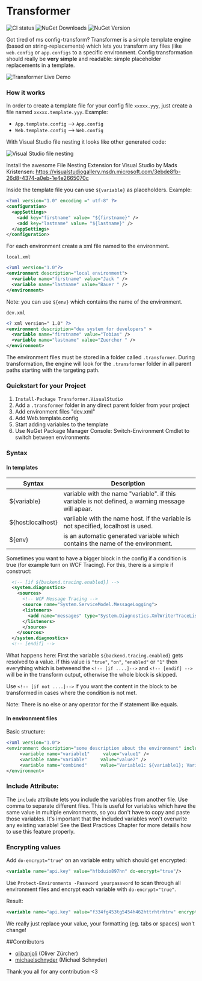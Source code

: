 Transformer
===========

![CI status](http://img.shields.io/teamcity/http/powerdeploy-buildserver.cloudapp.net/e/Transformer_CI.svg) ![NuGet Downloads](http://img.shields.io/nuget/dt/Transformer.VisualStudio.svg) ![NuGet Version](http://img.shields.io/nuget/v/Transformer.VisualStudio.svg)

Got tired of ms config-transform? Transformer is a simple template engine (based on string-replacements) which lets you transform any files (like `web.config` or `app.configs` to a specific environment. Config transformation should really be **very simple** and readable: simple placeholder replacements in a template.

![Transformer Live Demo](https://raw.githubusercontent.com/tobiaszuercher/transformer/master/doc/images/transformer-demo.gif)

### How it works
In order to create a template file for your config file `xxxxx.yyy`, just create a file named `xxxxx.template.yyy`.
Example:
* `App.template.config`   --> `App.config`
* `Web.template.config`  --> `Web.config`

With Visual Studio file nesting it looks like other generated code: 

![Visual Studio file nesting](https://raw.githubusercontent.com/tobiaszuercher/transformer/master/doc/images/template_nesting.png)

Install the awesome File Nesting Extension for Visual Studio by 
Mads Kristensen: https://visualstudiogallery.msdn.microsoft.com/3ebde8fb-26d8-4374-a0eb-1e4e2665070c 

Inside the template file you can use `${variable}` as placeholders. Example:

```xml
<?xml version="1.0" encoding =" utf-8" ?>
<configuration>
  <appSettings>
    <add key="firstname" value= "${firstname}" />
    <add key="lastname" value= "${lastname}" />
  </appSettings>
</configuration>
```

For each environment create a xml file named to the environment.

`local.xml`

```xml
<?xml version="1.0"?>
<environment description="local environment">
  <variable name="firstname" value="Jack " />
  <variable name="lastname" value="Bauer " />
</environment>
```

Note: you can use `${env}` which contains the name of the environment.

`dev.xml`
```xml
<? xml version=" 1.0" ?>
<environment description="dev system for developers" >
  <variable name="firstname" value="Tobias" />
  <variable name="lastname" value="Zuercher " />
</environment>
```

The environment files must be stored in a folder called `.transformer`. During transformation, the engine will look for the `.transformer` folder in all parent paths starting with the targeting path.

### Quickstart for your Project
  1. `Install-Package Transformer.VisualStudio`
  2. Add a `.transformer` folder in any direct parent folder from your project
  3. Add environment files "dev.xml"
  4. Add Web.template.config
  5. Start adding variables to the template
  6. Use NuGet Package Manager Console: Switch-Environment Cmdlet to switch between environments

### Syntax

#### In templates

| Syntax            | Description                                                                                       |
| -------------     | -------------                                                                                     |
| ${variable}       | variable with the name "variable". if this variable is not defined, a warning message will apear. |
| ${host:localhost} | variiable with the name host. if the variable is not specified, localhost is used.                |
| ${env}            | is an automatic generated variable which contains the name of the environment.                    |

Sometimes you want to have a bigger block in the config if a condition is true (for example turn on WCF Tracing). For this, there is a simple if construct:

```xml
  <!-- [if ${backend.tracing.enabled}] -->
  <system.diagnostics>
    <sources>
      <!-- WCF Message Tracing -->
      <source name="System.ServiceModel.MessageLogging">
      <listeners>
        <add name="messages" type="System.Diagnostics.XmlWriterTraceListener" initializeData="${log.path}WCF_MessageLogging.svclog"/>
      </listeners>
      </source>
    </sources>
  </system.diagnostics>
  <!-- [endif] -->
```

What happens here:
First the variable `${backend.tracing.enabled}` gets resolved to a value. if this value is `"true"`, `"on"`, `"enabled"` or `"1"` then everything which is betweend the `<!-- [if ....]-->` and `<!-- [endif] -->` will be in the transform output, otherwise the whole block is skipped.

Use `<!-- [if not ....]-->` if you want the content in the block to be transformed in cases where the condition is not met.

Note: There is no else or any operator for the if statement like equals.

#### In environment files
Basic structure:

```xml
<?xml version="1.0">
<environment description="some description about the environment" include="common.xml">
     <variable name="variable1"     value="value1" />
     <variable name="variable"     value="value2" />
     <variable name="combined"     value="Variable1: ${variable1}; Variable2: ${variable2}" />
</environment>
```

### Include Attribute:
The `include` attribute lets you include the variables from another file. Use comma to separate different files. This is useful for variables which have the same value in multiple environments, so you don't have to copy and paste those variables. It's important that the included variables won't overwrite any existing variable! See the Best Practices Chapter for more detaiils how to use this feature properly.

### Encrypting values
Add `do-encrypt="true"` on an variable entry which should get encrypted:

```xml
<variable name="api.key" value="hfbduio897hn" do-encrypt="true"/>
```

Use `Protect-Environments -Password yourpassword` to scan through all environment files and encrypt each variable with `do-encrypt="true"`.

Result:

```xml
<variable name="api.key" value="f334fg453tg5454h462httrhtrhtrw" encrypted="true"/>
```

We really just replace your value, your formatting (eg. tabs or spaces) won't change!

##Contributors
- [olibanjoli](https://github.com/olibanjoli) (Oliver Zürcher)
- [michaelschnyder](https://github.com/michaelschnyder) (Michael Schnyder)

Thank you all for any contribution <3
